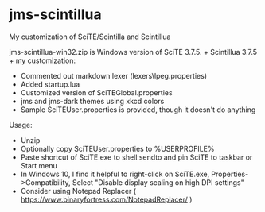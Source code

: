 # jms-scintillua

My customization of SciTE/Scintilla and Scintillua

jms-scintillua-win32.zip is Windows version of SciTE 3.7.5. + Scintillua 3.7.5 + my customization:
 - Commented out markdown lexer (lexers\lpeg.properties)
 - Added startup.lua
 - Customized version of SciTEGlobal.properties
 - jms and jms-dark themes using xkcd colors
 - Sample SciTEUser.properties is provided, though it doesn't do anything

Usage:
 - Unzip
 - Optionally copy SciTEUser.properties to %USERPROFILE%
 - Paste shortcut of SciTE.exe to shell:sendto and pin SciTE to taskbar or Start menu
 - In Windows 10, I find it helpful to right-click on SciTE.exe, Properties->Compatibility, Select "Disable display scaling on high DPI settings"
 - Consider using Notepad Replacer ( https://www.binaryfortress.com/NotepadReplacer/ )

